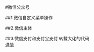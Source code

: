 
#微信公众号

##1.微信自定义菜单操作

##2.微信主体

##3.微信支付和支付宝支付
转载大佬的代码  
[详情](https://blog.csdn.net/jason19905/article/details/78644930)